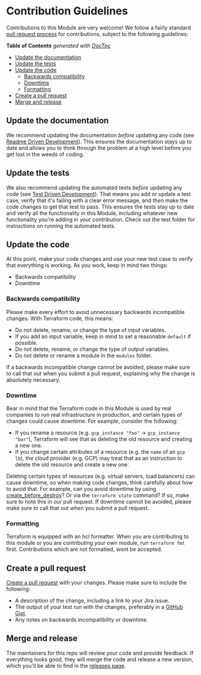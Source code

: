 # Contribution Guidelines

Contributions to this Module are very welcome! We follow a fairly standard [pull request process](https://help.github.com/articles/about-pull-requests/) for contributions, subject to the following guidelines:

<!-- START doctoc generated TOC please keep comment here to allow auto update -->
<!-- DON'T EDIT THIS SECTION, INSTEAD RE-RUN doctoc TO UPDATE -->
**Table of Contents**  *generated with [DocToc](https://github.com/thlorenz/doctoc)*

- [Update the documentation](#update-the-documentation)
- [Update the tests](#update-the-tests)
- [Update the code](#update-the-code)
  - [Backwards compatibility](#backwards-compatibility)
  - [Downtime](#downtime)
  - [Formatting](#formatting)
- [Create a pull request](#create-a-pull-request)
- [Merge and release](#merge-and-release)

<!-- END doctoc generated TOC please keep comment here to allow auto update -->

## Update the documentation

We recommend updating the documentation *before* updating any code (see [Readme Driven Development](http://tom.preston-werner.com/2010/08/23/readme-driven-development.html)). This ensures the documentation stays up to date and allows you to think through the problem at a high level before you get lost in the weeds of coding.

## Update the tests

We also recommend updating the automated tests *before* updating any code (see [Test Driven Development](https://en.wikipedia.org/wiki/Test-driven_development)). That means you add or update a test case, verify that it's failing with a clear error message, and *then* make the code changes to get that test to pass. This ensures the tests stay up to date and verify all the functionality in this Module, including whatever new functionality you're adding in your contribution. Check out the test folder for instructions on running the automated tests.

## Update the code

At this point, make your code changes and use your new test case to verify that everything is working. As you work, keep in mind two things:

- Backwards compatibility
- Downtime

### Backwards compatibility

Please make every effort to avoid unnecessary backwards incompatible changes. With Terraform code, this means:

- Do not delete, rename, or change the type of input variables.
- If you add an input variable, keep in mind to set a reasonable `default` if possible.
- Do not delete, rename, or change the type of output variables.
- Do not delete or rename a module in the `modules` folder.

If a backwards incompatible change cannot be avoided, please make sure to call that out when you submit a pull request, explaining why the change is absolutely necessary.

### Downtime

Bear in mind that the Terraform code in this Module is used by real companies to run real infrastructure in production, and certain types of changes could cause downtime. For example, consider the following:

- If you rename a resource (e.g. `gcp_instance "foo"` -> `gcp_instance "bar"`), Terraform will see that as deleting the old resource and creating a new one.
- If you change certain attributes of a resource (e.g. the `name` of an `gcp lb`), the cloud provider (e.g. GCP) may treat that as an instruction to delete the old resource and create a new one.

Deleting certain types of resources (e.g. virtual servers, load balancers) can cause downtime, so when making code changes, think carefully about how to avoid that. For example, can you avoid downtime by using [create_before_destroy](https://www.terraform.io/docs/configuration/resources.html#create_before_destroy)? Or via the `terraform state` command? If so, make sure to note this in our pull request. If  downtime cannot be avoided, please make sure to call that out when you submit a pull request.

### Formatting

Terraform is equipped with an hcl formatter. When you are contributing to this module or you are contributing your own module, run `terraform fmt` first. Contributions which are not formatted, wont be accepted.

## Create a pull request

[Create a pull request](https://help.github.com/articles/creating-a-pull-request/) with your changes. Please make sure to include the following:

- A description of the change, including a link to your Jira issue.
- The output of your test run with the changes, preferably in a [GitHub Gist](https://gist.github.com/).
- Any notes on backwards incompatibility or downtime.

## Merge and release

The maintainers for this repo will review your code and provide feedback. If everything looks good, they will merge the code and release a new version, which you'll be able to find in the [releases page](../../releases).
